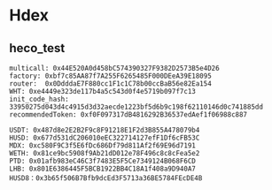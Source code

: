 # Hdex

## heco_test
    multicall: 0x44E520A0d458bC574390327F9382D2573B5e4D26
    factory: 0xbf7c85AA87f7A255F6265485F000DEeA39E18095
    router:  0x0DdddaE7F880cc1F1c1C78b00ccBaB56e82Ea154
    WHT: 0xe4449e323de117b4a5c543d0f4e5719b097f7c13
    init_code_hash: 33950275d043d4c4915d3d32aecde1223bf5d6b9c198f62110146d0c741885dd
    recommendedToken: 0xf0F097317dB4816292B36537edAef1f06988c887
    
    USDT: 0x487d8e2E2B2F9c8F91218E1F2d3B855A478079b4
    HUSD: 0x677d531dC206010eEC322714127efF1Df6cFB53C
    MDX: 0xc580F9C3f5E6fDc686Df79d811Af2f69E96d7191
    WETH: 0x81ce9bc5908f9Ab21dD012e78F496c8c8cFea5e2
    PTD: 0x01afb983eC46C3f7483E5F5Ce7349124B068F6CD
    LHB: 0x801E6386445F5BCB1922BB4C18A1f408a9D940A7
    HUSD8：0x3b65f506B7Bfb9dcEd3F5713a36BE5784FEcDE4B